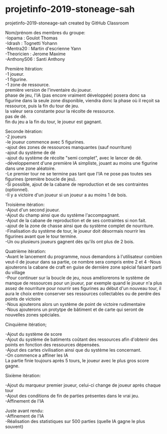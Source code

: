 # projetinfo-2019-stoneage-sah  
projetinfo-2019-stoneage-sah created by GitHub Classroom  
  
Nom/prénom des membres du groupe:  
-Iopama : Goulot Thomas  
-Idrash : Tognetti Yohann  
-Mentra20 : Martin d'escrienne Yann  
-Theoricien : Jerome Maxime  
-AnthonyS06 : Santi Anthony  
  
Première Itération:        
-1 joueur.      
-1 figurine.    
-1 zone de ressource.  
première version de l'inventaire du joueur.  
phase de jeu, l'IA (pas encore vraiment développée) posera donc sa figurine dans la seule zone disponible, viendra donc la phase où il reçoit sa ressource, puis la fin du tour de jeu.  
la valeur sera constante pour la récolte de ressource.  
pas de dé.  
fin du jeu a la fin du tour, le joueur est gagnant.  
  
Seconde itération:  
-2 joueurs  
-le joueur commence avec 5 figurines.  
-ajout des zones de ressources manquantes (sauf nourriture)  
-ajout du système de dé  
-ajout du système de récolte "semi complet", avec le lancer de dé.  
-développement d'une première IA simpliste, jouant au moins une figurine dans une zone aléatoire.  
-Le premier tour ne se termine pas tant que l'IA ne pose pas toutes ses figurines (première boucle de jeu).  
-Si possible, ajout de la cabane de reproduction et de ses contraintes (optionnel).  
-Il y a victoire d'un joueur si un joueur a au moins 1 de bois.  
  
Troisième itération:  
-Ajout d'un second joueur.  
-Ajout du champ ainsi que du système l'accompagnant.  
-Ajout de la cabane de reproduction et de ses contraintes si non fait.  
-ajout de la zone de chasse ainsi que du système complet de nourriture.  
-Finalisation du système de tour, le joueur doit désormais nourrir les figurines avant que le tour termine.  
-Un ou plusieurs joueurs gagnent dès qu'ils ont plus de 2 bois. 
  
Quatrième itération:  
-Avant le lancement du programme, nous demandons à l'utilisateur combien veut-il de joueur dans sa partie, ce nombre sera compris entre 2 et 4 
-Nous ajouterons la cabane de craft en guise de dernière zone spécial faisant parti du village  
-Pour continuer sur la boucle de jeu, nous améliorerons le système de manque de ressources pour un joueur, par exemple quand le joueur n'a plus assez de nourriture pour nourrir ses figurines au début d'un nouveau tour, il aura le choix entre conserver ses ressources collectables ou de perdre des points de victoire  
-Nous ajouterons alors un système de point de victoire rudimentaire  
-Nous ajouterons un protytpe de bâtiment et de carte qui seront de nouvelles zones spéciales.  
  
Cinquième itération;  
  
-Ajout du système de score  
-Ajout du système de batiments coûtant des ressources afin d'obtenir des points en fonction des ressources dépensées.  
-Ajout des cartes civilisation ainsi que du système les concernant.  
-On commence a affiner les IA  
La partie finie toujours après 5 tours, le joueur avec le plus gros score gagne.  
  
Sixième itération:  
  
-Ajout du marqueur premier joueur, celui-ci change de joueur après chaque tour  
-Ajout des conditions de fin de parties présentes dans le vrai jeu.  
-Affinement de l'IA  
  
Juste avant rendu:  
-Affinement de l'IA  
-Réalisation des statistiques sur 500 parties (quelle IA gagne le plus souvent)  

